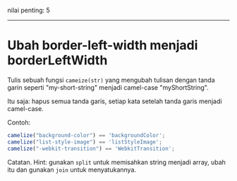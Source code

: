 nilai penting: 5

---

# Ubah border-left-width menjadi borderLeftWidth

Tulis sebuah fungsi `cameize(str)` yang mengubah tulisan dengan tanda garin seperti "my-short-string" menjadi camel-case "myShortString".

Itu saja: hapus semua tanda garis, setiap kata setelah tanda garis menjadi camel-case.

Contoh:

```js
camelize("background-color") == 'backgroundColor';
camelize("list-style-image") == 'listStyleImage';
camelize("-webkit-transition") == 'WebkitTransition';
```

Catatan. Hint: gunakan `split` untuk memisahkan string menjadi array, ubah itu dan gunakan `join` untuk menyatukannya.
